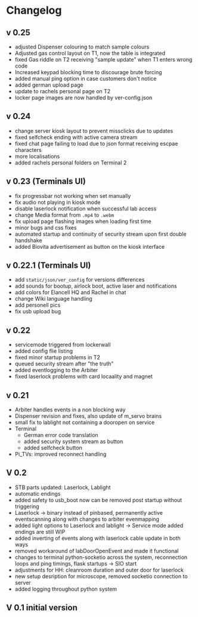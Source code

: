 # Changelog

## v 0.25

  * adjusted Dispenser colouring to match sample colours
  * Adjusted gas control layout on T1, now the table is integrated
  * fixed Gas riddle on T2 receiving "sample update" when T1 enters wrong code
  * Increased keypad blocking time to discourage brute forcing
  * added manual ping option in case customers don't notice
  * added german upload page
  * update to rachels personal page on T2
  * locker page images are now handled by ver-config.json

## v 0.24

 * change server kiosk layout to prevent missclicks due to updates
 * fixed selfcheck ending with active camera stream
 * fixed chat page failing to load due to json format receiving escpae characters
 * more localisations 
 * added rachels personal folders on Terminal 2

## v 0.23 (Terminals UI)

* fix progressbar not working when set manually
* fix audio not playing in kiosk mode
* disable laserlock notification when successful lab access
* change Media format from `.mp4` to `.webm`
* fix upload page flashing images when loading first time
* minor bugs and css fixes
* automated startup and continuity of security stream upon first double handshake
* added Biovita advertisement as button on the kiosk interface

## v 0.22.1 (Terminals UI)

* add `static/json/ver_config` for versions differences
* add sounds for bootup, airlock boot, active laser and notifications
* add colors for Elancell HQ and Rachel in chat
* change Wiki language handling
* add personell pics
* fix usb upload bug

## v 0.22

* servicemode triggered from lockerwall
* added config flie listing
* fixed minor startup problems in T2
* queued security stream after "the truth"
* added eventlogging to the Arbiter
* fixed laserlock problems with card locaality and magnet

## v 0.21

* Arbiter handles events in a non blocking way
* Dispenser revision and fixes, also update of m_servo brains
* small fix to lablight not containing a dooropen on service
* Terminal
  * German error code translation
  * added security system stream as button
  * added selfcheck button
* Pi_TVs: improved reconnect handling

## V 0.2

* STB parts updated: Laserlock, Lablight
* automatic endings
* added safety to usb_boot now can be removed post startup without triggering
* Laserlock -> binary instead of pinbased, permanently active eventscanning along with changes to arbiter evenmapping
* added light options to Laserlock and lablight -> Service mode added endings are still WIP
* added inverting of events along with laserlock cable update in both ways
* removed workaround of labDoorOpenEvent and made it functional
* changes to terminal python-socketio across the system, reconnection loops and ping timings, flask startups -> SIO start
* adjustments for HH: cleanroom duration and outer door for laserlock
* new setup desription for microscope, removed socketio connection to server
* added logging throughout python system

## V 0.1 initial version
